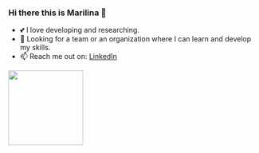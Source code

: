 ### Hi there this is Marilina 👋

- 💕 I love developing and researching.
- 👯 Looking for a team or an organization where I can learn and develop my skills.
- 📫 Reach me out on: <a href=www.linkedin.com/in/marilina-orihuela>LinkedIn</a>
<img src="https://media.giphy.com/media/L1R1tvI9svkIWwpVYr/giphy.gif" width="150"  />

<!--
align="left"
**mary435/mary435** is a ✨ _special_ ✨ repository because its `README.md` (this file) appears on your GitHub profile.

Here are some ideas to get you started:

- - 🔭 I’m currently working on ...
- 🌱 I’m currently learning ...
-  I’m looking to collaborate on ...
- 🤔 I’m looking for help with ...
- 💬 Ask me about ...

- 😄 Pronouns: ...
- ⚡ Fun fact: ...

![Alt Text](https://media.giphy.com/media/L1R1tvI9svkIWwpVYr/giphy.gif)
-->
